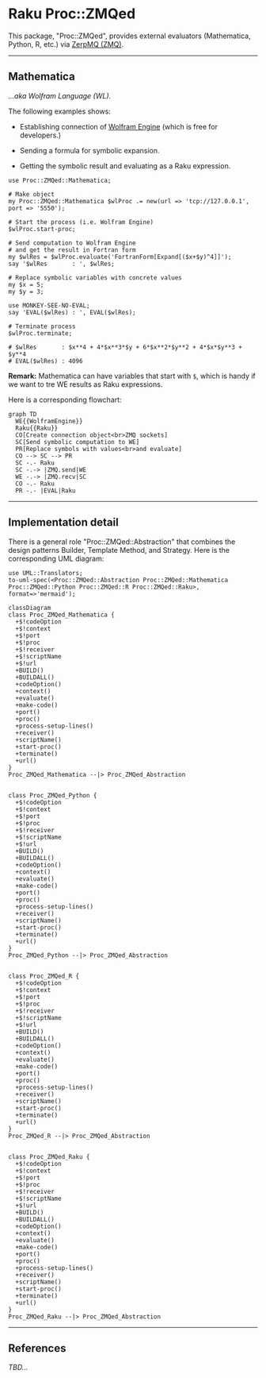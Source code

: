 # Raku Proc::ZMQed

This package, "Proc::ZMQed", provides external evaluators (Mathematica, Python, R, etc.) via 
[ZerpMQ (ZMQ)](https://zeromq.org).

-----

## Mathematica 

*...aka Wolfram Language (WL).*

The following examples shows:

- Establishing connection of [Wolfram Engine](https://www.wolfram.com/engine/) (which is free for developers.)

- Sending a formula for symbolic expansion.

- Getting the symbolic result and evaluating as a Raku expression.

```perl6
use Proc::ZMQed::Mathematica;

# Make object
my Proc::ZMQed::Mathematica $wlProc .= new(url => 'tcp://127.0.0.1', port => '5550');

# Start the process (i.e. Wolfram Engine)
$wlProc.start-proc;

# Send computation to Wolfram Engine
# and get the result in Fortran form
my $wlRes = $wlProc.evaluate('FortranForm[Expand[($x+$y)^4]]');
say '$wlRes       : ', $wlRes;

# Replace symbolic variables with concrete values 
my $x = 5;
my $y = 3;

use MONKEY-SEE-NO-EVAL;
say 'EVAL($wlRes) : ', EVAL($wlRes);

# Terminate process
$wlProc.terminate;
```
```
# $wlRes       : $x**4 + 4*$x**3*$y + 6*$x**2*$y**2 + 4*$x*$y**3 + $y**4
# EVAL($wlRes) : 4096
```

**Remark:** Mathematica can have variables that start with `$`, which is handy if we want to
tre WE results as Raku expressions.

Here is a corresponding flowchart:

```mermaid
graph TD
  WE{{WolframEngine}}
  Raku{{Raku}}
  CO[Create connection object<br>ZMQ sockets]
  SC[Send symbolic computation to WE]
  PR[Replace symbols with values<br>and evaluate]
  CO --> SC --> PR
  SC -.- Raku
  SC -.-> |ZMQ.send|WE
  WE -.-> |ZMQ.recv|SC
  CO -.- Raku
  PR -.- |EVAL|Raku  
```

------

## Implementation detail

There is a general role "Proc::ZMQed::Abstraction" that combines the design patterns 
Builder, Template Method, and Strategy. Here is the corresponding UML diagram:

```perl6, output-lang=mermaid, output-prompt=NONE
use UML::Translators;
to-uml-spec(<Proc::ZMQed::Abstraction Proc::ZMQed::Mathematica Proc::ZMQed::Python Proc::ZMQed::R Proc::ZMQed::Raku>, format=>'mermaid');
```
```mermaid
classDiagram
class Proc_ZMQed_Mathematica {
  +$!codeOption
  +$!context
  +$!port
  +$!proc
  +$!receiver
  +$!scriptName
  +$!url
  +BUILD()
  +BUILDALL()
  +codeOption()
  +context()
  +evaluate()
  +make-code()
  +port()
  +proc()
  +process-setup-lines()
  +receiver()
  +scriptName()
  +start-proc()
  +terminate()
  +url()
}
Proc_ZMQed_Mathematica --|> Proc_ZMQed_Abstraction


class Proc_ZMQed_Python {
  +$!codeOption
  +$!context
  +$!port
  +$!proc
  +$!receiver
  +$!scriptName
  +$!url
  +BUILD()
  +BUILDALL()
  +codeOption()
  +context()
  +evaluate()
  +make-code()
  +port()
  +proc()
  +process-setup-lines()
  +receiver()
  +scriptName()
  +start-proc()
  +terminate()
  +url()
}
Proc_ZMQed_Python --|> Proc_ZMQed_Abstraction


class Proc_ZMQed_R {
  +$!codeOption
  +$!context
  +$!port
  +$!proc
  +$!receiver
  +$!scriptName
  +$!url
  +BUILD()
  +BUILDALL()
  +codeOption()
  +context()
  +evaluate()
  +make-code()
  +port()
  +proc()
  +process-setup-lines()
  +receiver()
  +scriptName()
  +start-proc()
  +terminate()
  +url()
}
Proc_ZMQed_R --|> Proc_ZMQed_Abstraction


class Proc_ZMQed_Raku {
  +$!codeOption
  +$!context
  +$!port
  +$!proc
  +$!receiver
  +$!scriptName
  +$!url
  +BUILD()
  +BUILDALL()
  +codeOption()
  +context()
  +evaluate()
  +make-code()
  +port()
  +proc()
  +process-setup-lines()
  +receiver()
  +scriptName()
  +start-proc()
  +terminate()
  +url()
}
Proc_ZMQed_Raku --|> Proc_ZMQed_Abstraction
```

------

## References

*TBD...*